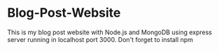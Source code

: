 # Blog-Post-Website
This is my blog post website with Node.js and MongoDB using express server running in localhost port 3000. Don't forget to install npm 
